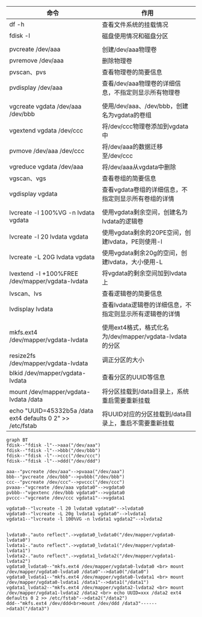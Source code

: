| 命令                                                        | 作用                                                     |
| ----------------------------------------------------------- | -------------------------------------------------------- |
| df -h                                                       | 查看文件系统的挂载情况                                   |
| fdisk -l                                                    | 磁盘使用情况和磁盘分区                                   |
|                                                             |                                                          |
| pvcreate /dev/aaa                                           | 创建/dev/aaa物理卷                                       |
| pvremove /dev/aaa                                           | 删除物理卷                                               |
| pvscan、pvs                                                 | 查看物理卷的简要信息                                     |
| pvdisplay /dev/aaa                                          | 查看/dev/aaa物理卷的详细信息，不指定则显示所有物理卷     |
|                                                             |                                                          |
| vgcreate vgdata /dev/aaa /dev/bbb                           | 使用/dev/aaa、/dev/bbb，创建名为vgdata的卷组             |
| vgextend vgdata /dev/ccc                                    | 将/dev/ccc物理卷添加到vgdata中                           |
| pvmove /dev/aaa /dev/ccc                                    | 将/dev/aaa的数据迁移至/dev/ccc                           |
| vgreduce vgdata /dev/aaa                                    | 将/dev/aaa从vgdata中删除                                 |
| vgscan、vgs                                                 | 查看卷组的简要信息                                       |
| vgdisplay vgdata                                            | 查看vgdata卷组的详细信息，不指定则显示所有卷组的详情     |
|                                                             |                                                          |
| lvcreate -l 100%VG -n lvdata vgdata                         | 使用vgdata剩余空间，创建名为lvdata的逻辑卷               |
| lvcreate -l 20 lvdata vgdata                                | 使用vgdata剩余的20PE空间，创建lvdata，PE则使用-l         |
| lvcreate -L 20G lvdata vgdata                               | 使用vgdata剩余20g的空间，创建lvdata，大小使用-L          |
| lvextend -l +100%FREE /dev/mapper/vgdata-lvdata             | 将vgdata的剩余空间加到lvdata上                           |
| lvscan、lvs                                                 | 查看逻辑卷的简要信息                                     |
| lvdisplay lvdata                                            | 查看lvdata逻辑卷的详细信息，不指定则显示所有逻辑卷的详情 |
|                                                             |                                                          |
| mkfs.ext4 /dev/mapper/vgdata-lvdata                         | 使用ext4格式，格式化名为/dev/mapper/vgdata-lvdata的分区  |
| resize2fs /dev/mapper/vgdata-lvdata                         | 调正分区的大小                                           |
| blkid /dev/mapper/vgdata-lvdata                             | 查看分区的UUID等信息                                     |
| mount /dev/mapper/vgdata-lvdata /data                       | 将分区挂载到/data目录上，系统重启需要重新挂载            |
| echo "UUID=45332b5a /data ext4  defaults 0 2" >> /etc/fstab | 将UUID对应的分区挂载到/data目录上，重启不需要重新挂载    |





```mermaid
graph BT
fdisk--"fdisk -l"-->aaa("/dev/aaa")
fdisk--"fdisk -l"-->bbb("/dev/bbb")
fdisk--"fdisk -l"-->ccc("/dev/ccc")
fdisk--"fdisk -l"-->ddd("/dev/ddd")

aaa--"pvcreate /dev/aaa"-->pvaaa("/dev/aaa")
bbb--"pvcreate /dev/bbb"-->pvbbb("/dev/bbb")
ccc--"pvcreate /dev/ccc"-->pvccc("/dev/ccc")
pvaaa--"vgcreate /dev/aaa vgdata0"-->vgdata0
pvbbb--"vgextenc /dev/bbb vgdata0"-->vgdata0
pvccc--"vgcreate /dev/ccc vgdata1"-->vgdata1

vgdata0--"lvcreate -l 20 lvdata0 vgdata0"-->lvdata0
vgdata0--"lvcreate -L 20g lvdata1 vgdata0"-->lvdata1
vgdata1--"lvcreate -l 100%VG -n lvdata1 vgdata2"-->lvdata2


lvdata0-."auto reflect".->vgdata0_lvdata0("/dev/mapper/vgdata0-lvdata0")
lvdata1-."auto reflect".->vgdata0_lvdata1("/dev/mapper/vgdata0-lvdata1")
lvdata2-."auto reflect".->vgdata1_lvdata2("/dev/mapper/vgdata1-lvdata2")
vgdata0_lvdata0--"mkfs.ext4 /dev/mapper/vgdata0-lvdata0 <br> mount /dev/mapper/vgdata0-lvdata0 /data0"-->data0("/data0")
vgdata0_lvdata1--"mkfs.ext4 /dev/mapper/vgdata0-lvdata1 <br> mount /dev/mapper/vgdata0-lvdata1 /data1"-->data1("/data1")
vgdata1_lvdata2--"mkfs.ext4 /dev/mapper/vgdata2-lvdata2 <br> mount /dev/mapper/vgdata1-lvdata2 /data2 <br> echo UUID=xxx /data2 ext4  defaults 0 2 >> /etc/fstab"-->data2("/data2")
ddd--"mkfs.ext4 /dev/ddd<br>mount /dev/ddd /data3"------>data3("/data3")

```

